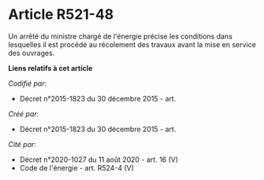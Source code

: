 # Article R521-48

Un arrêté du ministre chargé de l'énergie précise les conditions dans lesquelles il est procédé au récolement des travaux
avant la mise en service des ouvrages.

**Liens relatifs à cet article**

_Codifié par_:

  - Décret n°2015-1823 du 30 décembre 2015 - art.

_Créé par_:

  - Décret n°2015-1823 du 30 décembre 2015 - art.

_Cité par_:

  - Décret n°2020-1027 du 11 août 2020 - art. 16 (V)
  - Code de l'énergie - art. R524-4 (V)
